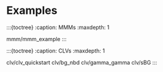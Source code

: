 # Examples


:::{toctree}
:caption: MMMs
:maxdepth: 1

mmm/mmm_example
:::

:::{toctree}
:caption: CLVs
:maxdepth: 1

clv/clv_quickstart
clv/bg_nbd
clv/gamma_gamma
clv/sBG
:::
